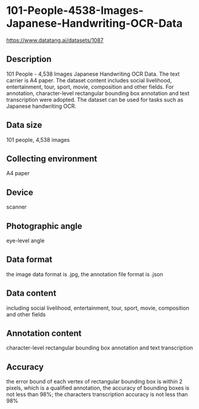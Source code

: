 # 101-People-4538-Images-Japanese-Handwriting-OCR-Data
https://www.datatang.ai/datasets/1087
## Description
101 People - 4,538 Images Japanese Handwriting OCR Data. The text carrier is A4 paper. The dataset content includes social livelihood, entertainment, tour, sport, movie, composition and other fields. For annotation, character-level rectangular bounding box annotation and text transcription were adopted. The dataset can be used for tasks such as Japanese handwriting OCR.

## Data size
101 people, 4,538 images

## Collecting environment
A4 paper

## Device
scanner

## Photographic angle
eye-level angle

## Data format
the image data format is .jpg, the annotation file format is .json

## Data content
including social livelihood, entertainment, tour, sport, movie, composition and other fields

## Annotation content
character-level rectangular bounding box annotation and text transcription

## Accuracy
the error bound of each vertex of rectangular bounding box is within 2 pixels, which is a qualified annotation, the accuracy of bounding boxes is not less than 98%; the characters transcription accuracy is not less than 98%
